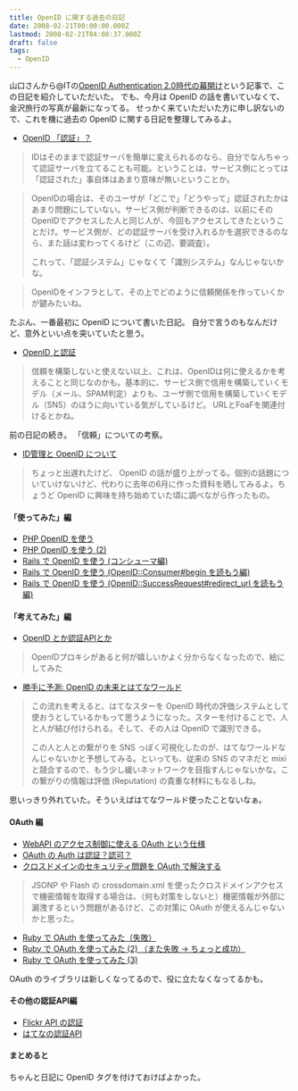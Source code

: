 ```yaml
---
title: OpenID に関する過去の日記
date: 2008-02-21T00:00:00.000Z
lastmod: 2008-02-21T04:08:37.000Z
draft: false
tags:
  - OpenID
---
```


山口さんから@ITの[OpenID Authentication 2.0時代の幕開け](http://www.atmarkit.co.jp/fsecurity/rensai/openid05/openid03.html)という記事で、この日記を紹介していただいた。 でも、今月は OpenID の話を書いていなくて、金沢旅行の写真が最新になってる。 せっかく来ていただいた方に申し訳ないので、これを機に過去の OpenID に関する日記を整理してみるよ。

- [OpenID 「認証」？](/posts/20051021/p01)

> IDはそのままで認証サーバを簡単に変えられるのなら、自分でなんちゃって認証サーバを立てることも可能。ということは、サービス側にとっては「認証された」事自体はあまり意味が無いということか。

> OpenIDの場合は、そのユーザが「どこで」「どうやって」認証されたかはあまり問題にしていない。サービス側が判断できるのは、以前にそのOpenIDでアクセスした人と同じ人が、今回もアクセスしてきたということだけ。サービス側が、どの認証サーバを受け入れるかを選択できるのなら、また話は変わってくるけど（この辺、要調査）。
>
> これって、「認証システム」じゃなくて「識別システム」なんじゃないかな。

> OpenIDをインフラとして、その上でどのように信頼関係を作っていくかが鍵みたいね。

たぶん、一番最初に OpenID について書いた日記。 自分で言うのもなんだけど、意外といい点を突いていたと思う。

- [OpenID と認証](/posts/20051023/p01)

> 信頼を構築しないと使えない以上、これは、OpenIDは何に使えるかを考えることと同じなのかも。基本的に、サービス側で信用を構築していくモデル（メール、SPAM判定）よりも、ユーザ側で信用を構築していくモデル（SNS）のほうに向いている気がしているけど。 URLとFoaFを関連付けるとかね。

前の日記の続き。 「信頼」についての考察。

- [ID管理と OpenID について](/posts/20080111/p01)

> ちょっと出遅れたけど、 OpenID の話が盛り上がってる。個別の話題についていけないけど、代わりに去年の6月に作った資料を晒してみるよ。ちょうど OpenID に興味を持ち始めていた頃に調べながら作ったもの。

#### 「使ってみた」編

- [PHP OpenID を使う](/posts/20070606/p01)
- [PHP OpenID を使う (2)](/posts/20070609/p01)
- [Rails で OpenID を使う (コンシューマ編)](/posts/20071124/p01)
- [Rails で OpenID を使う (OpenID::Consumer#begin を読もう編)](/posts/20071125/p01)
- [Rails で OpenID を使う (OpenID::SuccessRequest#redirect_url を読もう編)](/posts/20071126/p01)

#### 「考えてみた」編

- [OpenID とか認証APIとか](/posts/20070205/p01)

> OpenIDプロキシがあると何が嬉しいかよく分からなくなったので、絵にしてみた

- [勝手に予測: OpenID の未来とはてなワールド](/posts/20071113/p01)

> この流れを考えると、はてなスターを OpenID 時代の評価システムとして使おうとしているかもって思うようになった。スターを付けることで、人と人が結び付けられる。そして、その人は OpenID で識別できる。
>
> この人と人との繋がりを SNS っぽく可視化したのが、はてなワールドなんじゃないかと予想してみる。といっても、従来の SNS のマネだと mixi と競合するので、もう少し緩いネットワークを目指すんじゃないかな。この繋がりの情報は評価 (Reputation) の貴重な材料にもなるしね。

思いっきり外れていた。そういえばはてなワールド使ったことないなぁ。

#### OAuth 編

- [WebAPI のアクセス制御に使える OAuth という仕様](/posts/20070925/p01)
- [OAuth の Auth は認証？認可？](/posts/20070926/p01)
- [クロスドメインのセキュリティ問題を OAuth で解決する](/posts/20071207/p01)

> JSONP や Flash の crossdomain.xml を使ったクロスドメインアクセスで機密情報を取得する場合は、（何も対策をしないと）機密情報が外部に漏洩するという問題があるけど、この対策に OAuth が使えるんじゃないかと思った。

- [Ruby で OAuth を使ってみた（失敗）](/posts/20071101/p01)
- [Ruby で OAuth を使ってみた (2) （また失敗 → ちょっと成功）](/posts/20071102/p01)
- [Ruby で OAuth を使ってみた (3)](/posts/20071106/p01)

OAuth のライブラリは新しくなってるので、役に立たなくなってるかも。

#### その他の認証API編

- [Flickr API の認証](/posts/20051101/p01)
- [はてなの認証API](/posts/20060225/p01)

#### まとめると

ちゃんと日記に OpenID タグを付けておけばよかった。
